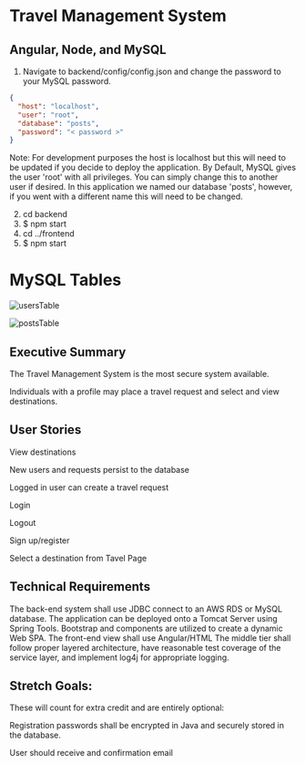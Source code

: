# Travel Management System

## Angular, Node, and MySQL

1. Navigate to backend/config/config.json and change the password to your MySQL password.

```json
{
  "host": "localhost",
  "user": "root",
  "database": "posts",
  "password": "< password >"
}
```

Note: For development purposes the host is localhost but this will need to be updated if you decide to deploy the application. By Default, MySQL gives the user 'root' with all privileges. You can simply change this to another user if desired. In this application we named our database 'posts', however, if you went with a different name this will need to be changed.

2. cd backend
3. \$ npm start
4. cd ../frontend
5. \$ npm start

# MySQL Tables
![usersTable](https://user-images.githubusercontent.com/102680541/161402943-3581d00b-0fde-4fc3-9c89-f0940a5a11b0.jpg)

![postsTable](https://user-images.githubusercontent.com/102680541/162085339-1bd982d7-5944-4140-848f-75f0e00dd313.jpg)

## Executive Summary

The Travel Management System is the most secure system available.

Individuals with a profile may place a travel request and select and view destinations.

## User Stories

View destinations

New users and requests persist to the database

Logged in user can create a travel request

Login

Logout

Sign up/register

Select a destination from Tavel Page


## Technical Requirements

The back-end system shall use JDBC connect to an AWS RDS or MySQL database.
The application can be deployed onto a Tomcat Server using Spring Tools.
Bootstrap and components are utilized to create a dynamic Web SPA.
The front-end view shall use Angular/HTML
The middle tier shall follow proper layered architecture, have reasonable test coverage of the service layer, and implement log4j for appropriate logging.

## Stretch Goals: 
These will count for extra credit and are entirely optional:

Registration passwords shall be encrypted in Java and securely stored in the database.

User should receive and confirmation email
